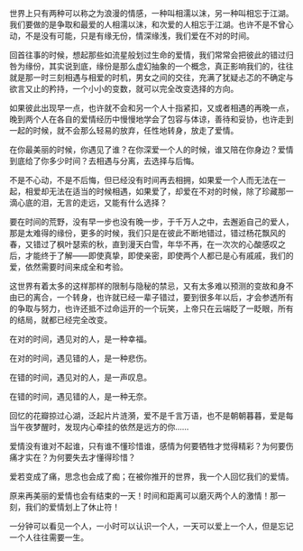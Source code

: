 世界上只有两种可以称之为浪漫的情感，一种叫相濡以沫，另一种叫相忘于江湖。我们要做的是争取和最爱的人相濡以沫，和次爱的人相忘于江湖。也许不是不曾心动，不是没有可能，只是有缘无份，情深缘浅，我们爱在不对的时间。

回首往事的时候，想起那些如流星般划过生命的爱情，我们常常会把彼此的错过归咎为缘份，其实说到底，缘份是那么虚幻抽象的一个概念，真正影响我们的，往往就是那一时三刻相遇与相爱的时机，男女之间的交往，充满了犹疑忐忑的不确定与欲言又止的矜持，一个小小的变数，就可以完全改变选择的方向。  

如果彼此出现早一点，也许就不会和另一个人十指紧扣，又或者相遇的再晚一点，晚到两个人在各自的爱情经历中慢慢地学会了包容与体谅，善待和妥协，也许走到一起的时候，就不会那么轻易的放弃，任性地转身，放走了爱情。            

在你最美丽的时候，你遇见了谁？在你深爱一个人的时候，谁又陪在你身边？爱情到底给了你多少时间？去相遇与分离，去选择与后悔。

不是不心动，不是不后悔，但已经没有时间再去相拥，如果爱一个人而无法在一起，相爱却无法在适当的时候相遇，如果爱了，却爱在不对的时候，除了珍藏那一滴心底的泪，无言的走远，又能有什么选择？

要在时间的荒野，没有早一步也没有晚一步，于千万人之中，去邂逅自己的爱人，那是太难得的缘份，更多的时候，我们只是在彼此不断地错过，错过杨花飘风的春，又错过了枫叶瑟索的秋，直到漫天白雪，年华不再，在一次次的心酸感叹之后，才能终于了解——即使真挚，即使亲密，即使两个人都已是心有戚戚，我们的爱，依然需要时间来成全和考验。

这世界有着太多的这样那样的限制与隐秘的禁忌，又有太多难以预测的变故和身不由已的离合，一个转身，也许就已经一辈子错过，要到很多年以后，才会参透所有的争取与努力，也许还抵不过命运开的一个玩笑，上帝只在云端眨了一眨眼，所有的结局，就都已经完全改变。

在对的时间，遇见对的人，是一种幸福。

在对的时间，遇见错的人，是一种悲伤。

在错的时间，遇见对的人，是一声叹息。

在错的时间，遇见错的人，是一种无奈。

回忆的花瓣掠过心湖，泛起片片涟漪，爱不是千言万语，也不是朝朝暮暮，爱是每当午夜梦醒时，发现内心牵挂的依然是远方的你……

爱情没有谁对不起谁，只有谁不懂珍惜谁，感情为何要牺牲才觉得精彩？为何要伤痛才实在？为何要失去才懂得珍惜？

爱若变成了痛，思念也会成了痴；在被你推开的世界，我一个人回忆我们的爱情。

原来再美丽的爱情也会有结束的一天！时间和距离可以磨灭两个人的激情！那一刻，我们的爱情划上了休止符！

一分钟可以看见一个人，一小时可以认识一个人，一天可以爱上一个人，但是忘记一个人往往需要一生。
